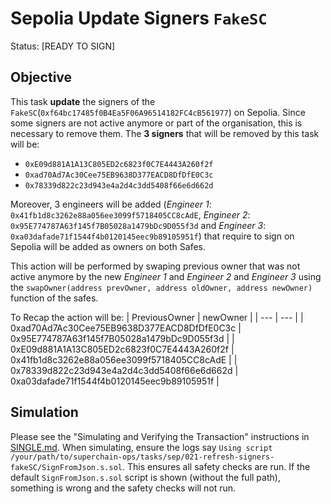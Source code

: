 # Sepolia Update Signers `FakeSC`

Status: [READY TO SIGN]

## Objective

This task **update** the signers of the `FakeSC`(`0xf64bc17485f0B4Ea5F06A96514182FC4cB561977`) on Sepolia.
Since some signers are not active anymore or part of the organisation, this is necessary to remove them.
The **3 signers** that will be removed by this task will be:

- `0xE09d881A1A13C805ED2c6823f0C7E4443A260f2f`
- `0xad70Ad7Ac30Cee75EB9638D377EACD8DfDfE0C3c`
- `0x78339d822c23d943e4a2d4c3dd5408f66e6d662d`

Moreover, 3 engineers will be added (_Engineer 1_: `0x41fb1d8c3262e88a056ee3099f5718405CC8cAdE`, _Engineer 2_: `0x95E774787A63f145f7B05028a1479bDc9D055f3d` and _Engineer 3_: `0xa03dafade71f1544f4b0120145eec9b89105951f`) that require to sign on Sepolia will be added as owners on both Safes.

This action will be performed by swaping previous owner that was not active anymore by the new _Engineer 1_ and _Engineer 2_ and _Engineer 3_ using the `swapOwner(address prevOwner, address oldOwner, address newOwner)` function of the safes.

To Recap the action will be:
| PreviousOwner | newOwner |
| --- | --- |
| 0xad70Ad7Ac30Cee75EB9638D377EACD8DfDfE0C3c | 0x95E774787A63f145f7B05028a1479bDc9D055f3d |
| 0xE09d881A1A13C805ED2c6823f0C7E4443A260f2f | 0x41fb1d8c3262e88a056ee3099f5718405CC8cAdE |
| 0x78339d822c23d943e4a2d4c3dd5408f66e6d662d | 0xa03dafade71f1544f4b0120145eec9b89105951f |

## Simulation

Please see the "Simulating and Verifying the Transaction" instructions in [SINGLE.md](../../../SINGLE.md).
When simulating, ensure the logs say `Using script /your/path/to/superchain-ops/tasks/sep/021-refresh-signers-fakeSC/SignFromJson.s.sol`.
This ensures all safety checks are run. If the default `SignFromJson.s.sol` script is shown (without the full path), something is wrong and the safety checks will not run.
